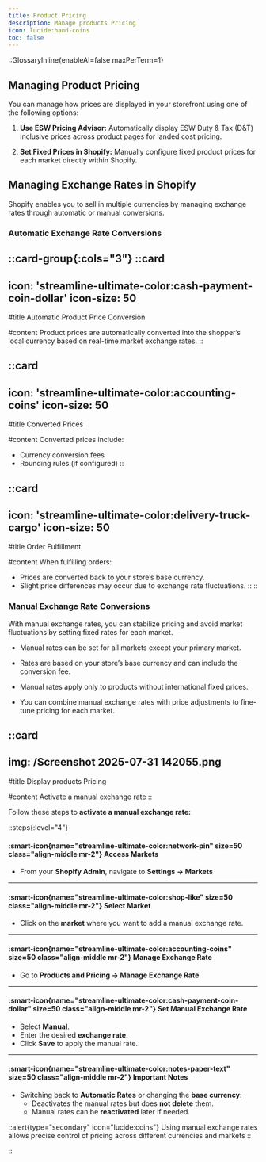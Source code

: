 ```yaml
---
title: Product Pricing
description: Manage products Pricing
icon: lucide:hand-coins
toc: false
---
```

::GlossaryInline{enableAI=false maxPerTerm=1}

## Managing Product Pricing

You can manage how prices are displayed in your storefront using one of the following options:

1. **Use ESW Pricing Advisor:** Automatically display ESW Duty & Tax (D&T) inclusive prices across product pages for landed cost pricing.

2. **Set Fixed Prices in Shopify:** Manually configure fixed product prices for each market directly within Shopify.

## Managing Exchange Rates in Shopify

Shopify enables you to sell in multiple currencies by managing exchange rates through automatic or manual conversions.

### Automatic Exchange Rate Conversions

::card-group{:cols="3"}
  ::card
  ---
  icon: 'streamline-ultimate-color:cash-payment-coin-dollar'
  icon-size: 50
  ---

  #title
  Automatic Product Price Conversion

  #content
  Product prices are automatically converted into the shopper’s local currency based on real-time market exchange rates.
  ::
  
  ::card
  ---
  icon: 'streamline-ultimate-color:accounting-coins'
  icon-size: 50
  ---

  #title
  Converted Prices

  #content
  Converted prices include:
  - Currency conversion fees
  - Rounding rules (if configured)
  ::

  ::card
  ---
  icon: 'streamline-ultimate-color:delivery-truck-cargo'
  icon-size: 50
  ---

  #title
  Order Fulfillment

  #content
  When fulfilling orders:
  - Prices are converted back to your store’s base currency.
  - Slight price differences may occur due to exchange rate fluctuations.
  ::
::

### Manual Exchange Rate Conversions

With manual exchange rates, you can stabilize pricing and avoid market fluctuations by setting fixed rates for each market.

- Manual rates can be set for all markets except your primary market.

- Rates are based on your store’s base currency and can include the conversion fee.

- Manual rates apply only to products without international fixed prices.

- You can combine manual exchange rates with price adjustments to fine-tune pricing for each market.


::card
---
img: /Screenshot 2025-07-31 142055.png
---
#title
Display products Pricing

#content
Activate a manual exchange rate
::

Follow these steps to **activate a manual exchange rate:**

::steps{:level="4"}

#### :smart-icon{name="streamline-ultimate-color:network-pin" size=50 class="align-middle mr-2"} Access Markets  

- From your **Shopify Admin**, navigate to **Settings → Markets**

---

#### :smart-icon{name="streamline-ultimate-color:shop-like" size=50 class="align-middle mr-2"} Select Market  

- Click on the **market** where you want to add a manual exchange rate.

---

#### :smart-icon{name="streamline-ultimate-color:accounting-coins" size=50 class="align-middle mr-2"} Manage Exchange Rate

- Go to **Products and Pricing → Manage Exchange Rate**

---

#### :smart-icon{name="streamline-ultimate-color:cash-payment-coin-dollar" size=50 class="align-middle mr-2"} Set Manual Exchange Rate  

- Select **Manual**.
- Enter the desired **exchange rate**.
- Click **Save** to apply the manual rate.

---

#### :smart-icon{name="streamline-ultimate-color:notes-paper-text" size=50 class="align-middle mr-2"} Important Notes

- Switching back to **Automatic Rates** or changing the **base currency**:
  - Deactivates the manual rates but does **not delete** them.
  - Manual rates can be **reactivated** later if needed.

::alert{type="secondary" icon="lucide:coins"}
Using manual exchange rates allows precise control of pricing across different currencies and markets
::


::